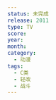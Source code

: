 ```yaml
---
status: 未完成
release: 2011
type: TV
score:
year:
month:
category:
  - 动漫
tags:
  - C类
  - 轻改
  - 战斗
---
```

